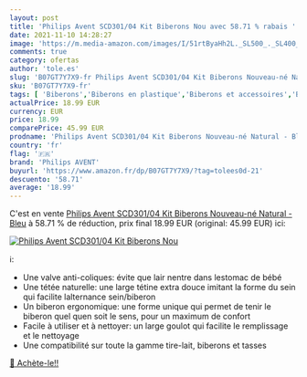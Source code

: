 ```yaml
---
layout: post
title: 'Philips Avent SCD301/04 Kit Biberons Nou avec 58.71 % rabais '
date: 2021-11-10 14:28:27
image: 'https://m.media-amazon.com/images/I/51rtByaHh2L._SL500_._SL400_.jpg'
comments: true
category: ofertas
author: 'tole.es'
slug: 'B07GT7Y7X9-fr Philips Avent SCD301/04 Kit Biberons Nouveau-né Natural -...'
sku: 'B07GT7Y7X9-fr'
tags: [ 'Biberons','Biberons en plastique','Biberons et accessoires','Bébé et Puériculture','Kits de biberons','Repas de bébé','philips avent', ]
actualPrice: 18.99 EUR
currency: EUR
price: 18.99
comparePrice: 45.99 EUR
prodname: 'Philips Avent SCD301/04 Kit Biberons Nouveau-né Natural - Bleu'
country: 'fr'
flag: '🇫🇷'
brand: 'Philips AVENT'
buyurl: 'https://www.amazon.fr/dp/B07GT7Y7X9/?tag=tolees0d-21'
descuento: '58.71'
average: '18.99'
---
```


C'est en vente [Philips Avent SCD301/04 Kit Biberons Nouveau-né Natural - Bleu](https://www.amazon.fr/dp/B07GT7Y7X9/?tag=tolees0d-21)  à  58.71 % de réduction, prix final  18.99 EUR (original: 45.99 EUR) ici:

[![Philips Avent SCD301/04 Kit Biberons Nou](https://m.media-amazon.com/images/I/51rtByaHh2L._SL500_._SL400_.jpg)](https://www.amazon.fr/dp/B07GT7Y7X9/?tag=tolees0d-21)

ℹ️:

- Une valve anti-coliques: évite que lair nentre dans lestomac de bébé
- Une tétée naturelle: une large tétine extra douce imitant la forme du sein qui facilite lalternance sein/biberon
- Un biberon ergonomique: une forme unique qui permet de tenir le biberon quel quen soit le sens, pour un maximum de confort
- Facile à utiliser et à nettoyer: un large goulot qui facilite le remplissage et le nettoyage
- Une compatibilité sur toute la gamme tire-lait, biberons et tasses

[🛒 Achète-le!!](https://www.amazon.fr/dp/B07GT7Y7X9/?tag=tolees0d-21)
